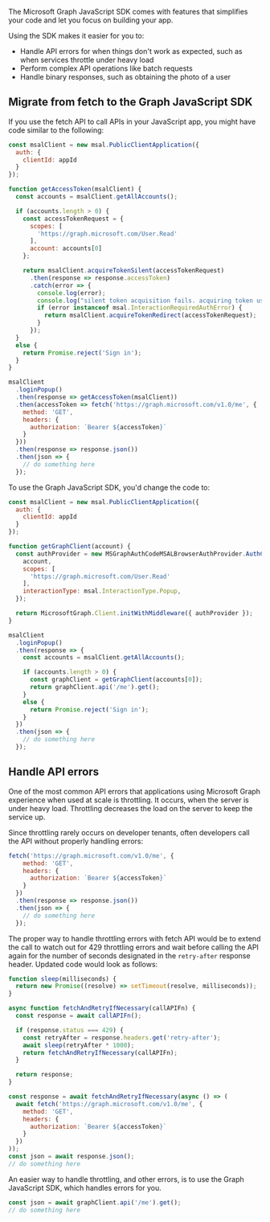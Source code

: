 The Microsoft Graph JavaScript SDK comes with features that simplifies your code and let you focus on building your app. 

Using the SDK makes it easier for you to:

- Handle API errors for when things don't work as expected, such as when services throttle under heavy load
- Perform complex API operations like batch requests
- Handle binary responses, such as obtaining the photo of a user

## Migrate from fetch to the Graph JavaScript SDK

If you use the fetch API to call APIs in your JavaScript app, you might have code similar to the following:

```javascript
const msalClient = new msal.PublicClientApplication({
  auth: {
    clientId: appId
  }
});

function getAccessToken(msalClient) {
  const accounts = msalClient.getAllAccounts();

  if (accounts.length > 0) {
    const accessTokenRequest = {
      scopes: [
        'https://graph.microsoft.com/User.Read'
      ],
      account: accounts[0]
    };

    return msalClient.acquireTokenSilent(accessTokenRequest)
      .then(response => response.accessToken)
      .catch(error => {
        console.log(error);
        console.log("silent token acquisition fails. acquiring token using redirect");
        if (error instanceof msal.InteractionRequiredAuthError) {
          return msalClient.acquireTokenRedirect(accessTokenRequest);
        }
      });
  }
  else {
    return Promise.reject('Sign in');
  }
}

msalClient
  .loginPopup()
  .then(response => getAccessToken(msalClient))
  .then(accessToken => fetch('https://graph.microsoft.com/v1.0/me', {
    method: 'GET',
    headers: {
      authorization: `Bearer ${accessToken}`
    }
  }))
  .then(response => response.json())
  .then(json => {
    // do something here
  });
```

To use the Graph JavaScript SDK, you'd change the code to:

```javascript
const msalClient = new msal.PublicClientApplication({
  auth: {
    clientId: appId
  }
});

function getGraphClient(account) {
  const authProvider = new MSGraphAuthCodeMSALBrowserAuthProvider.AuthCodeMSALBrowserAuthenticationProvider(msalClient, {
    account,
    scopes: [
      'https://graph.microsoft.com/User.Read'
    ],
    interactionType: msal.InteractionType.Popup,
  });

  return MicrosoftGraph.Client.initWithMiddleware({ authProvider });
}

msalClient
  .loginPopup()
  .then(response => {
    const accounts = msalClient.getAllAccounts();

    if (accounts.length > 0) {
      const graphClient = getGraphClient(accounts[0]);
      return graphClient.api('/me').get();
    }
    else {
      return Promise.reject('Sign in');
    }
  })
  .then(json => {
    // do something here
  });
```

## Handle API errors

One of the most common API errors that applications using Microsoft Graph experience when used at scale is throttling. It occurs, when the server is under heavy load. Throttling decreases the load on the server to keep the service up.

Since throttling rarely occurs on developer tenants, often developers call the API without properly handling errors:

```javascript
fetch('https://graph.microsoft.com/v1.0/me', {
    method: 'GET',
    headers: {
      authorization: `Bearer ${accessToken}`
    }
  })
  .then(response => response.json())
  .then(json => {
    // do something here
  });
```

The proper way to handle throttling errors with fetch API would be to extend the call to watch out for 429 throttling errors and wait before calling the API again for the number of seconds designated in the `retry-after` response header. Updated code would look as follows:

```javascript
function sleep(milliseconds) {
  return new Promise((resolve) => setTimeout(resolve, milliseconds));
}

async function fetchAndRetryIfNecessary(callAPIFn) {
  const response = await callAPIFn();

  if (response.status === 429) {
    const retryAfter = response.headers.get('retry-after');
    await sleep(retryAfter * 1000);
    return fetchAndRetryIfNecessary(callAPIFn);
  }

  return response;
}

const response = await fetchAndRetryIfNecessary(async () => (
  await fetch('https://graph.microsoft.com/v1.0/me', {
    method: 'GET',
    headers: {
      authorization: `Bearer ${accessToken}`
    }
  })
));
const json = await response.json();
// do something here
```

An easier way to handle throttling, and other errors, is to use the Graph JavaScript SDK, which handles errors for you.

```javascript
const json = await graphClient.api('/me').get();
// do something here
```